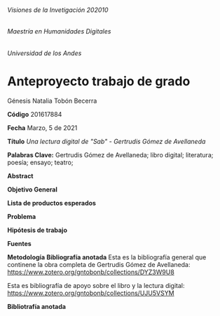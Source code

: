###### Visiones de la Invetigación 202010 
###### Maestría en Humanidades Digitales
###### Universidad de los Andes


# Anteproyecto trabajo de grado

Génesis Natalia Tobón Becerra 

**Código** 
201617884

**Fecha** 
Marzo, 5 de 2021

**Título**
_Una lectura digital de "Sab" - Gertrudis Gómez de Avellaneda_


**Palabras Clave:**
Gertrudis Gómez de Avellaneda; libro digital; literatura; poesía; ensayo; teatro;

**Abstract**

**Objetivo General**

**Lista de productos esperados**

**Problema**

**Hipótesis de trabajo**

**Fuentes**

**Metodología**
**Bibliografía anotada**
Esta es la bibliografía general que continene la obra completa de Gertrudis Gómez de Avellaneda: https://www.zotero.org/gntobonb/collections/DYZ3W9U8

Esta es bibliografía de apoyo sobre el libro y la lectura digital: https://www.zotero.org/gntobonb/collections/UJU5VSYM

**Bibliotrafía anotada**
